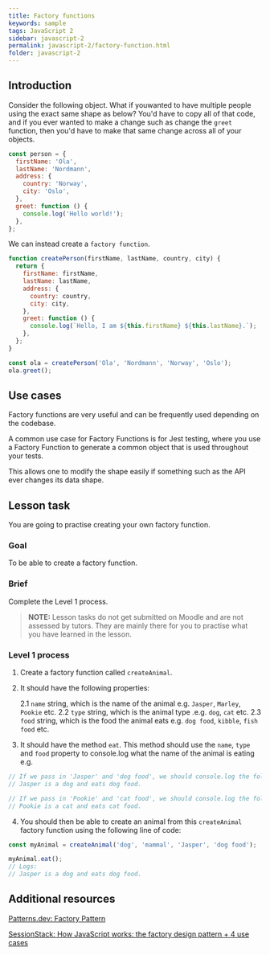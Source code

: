 ```yaml
---
title: Factory functions
keywords: sample
tags: JavaScript 2
sidebar: javascript-2
permalink: javascript-2/factory-function.html
folder: javascript-2
---
```


## Introduction

Consider the following object. What if youwanted to have multiple people using the exact same shape as below? You'd have to copy all of that code, and if you ever wanted to make a change such as change the `greet` function, then you'd have to make that same change across all of your objects.

```js
const person = {
  firstName: 'Ola',
  lastName: 'Nordmann',
  address: {
    country: 'Norway',
    city: 'Oslo',
  },
  greet: function () {
    console.log('Hello world!');
  },
};
```

We can instead create a `factory function`.

```js
function createPerson(firstName, lastName, country, city) {
  return {
    firstName: firstName,
    lastName: lastName,
    address: {
      country: country,
      city: city,
    },
    greet: function () {
      console.log(`Hello, I am ${this.firstName} ${this.lastName}.`);
    },
  };
}

const ola = createPerson('Ola', 'Nordmann', 'Norway', 'Oslo');
ola.greet();
```

## Use cases

Factory functions are very useful and can be frequently used depending on the codebase.

A common use case for Factory Functions is for Jest testing, where you use a Factory Function to generate a common object that is used throughout your tests.

This allows one to modify the shape easily if something such as the API ever changes its data shape.

## Lesson task

You are going to practise creating your own factory function.

### Goal

To be able to create a factory function.

### Brief

Complete the Level 1 process.

> <b>NOTE:</b> Lesson tasks do not get submitted on Moodle and are not assessed by tutors. They are mainly there for you to practise what you have learned in the lesson.

### Level 1 process

1. Create a factory function called `createAnimal`.

2. It should have the following properties:

   2.1 `name` string, which is the name of the animal e.g. `Jasper`, `Marley`, `Pookie` etc.
   2.2 `type` string, which is the animal type .e.g. `dog`, `cat` etc.
   2.3 `food` string, which is the food the animal eats e.g. `dog food`, `kibble`, `fish food` etc.

3. It should have the method `eat`. This method should use the `name`, `type` and `food` property to console.log what the name of the animal is eating e.g.

```js
// If we pass in 'Jasper' and 'dog food', we should console.log the following:
// Jasper is a dog and eats dog food.

// If we pass in 'Pookie' and 'cat food', we should console.log the following:
// Pookie is a cat and eats cat food.
```

4. You should then be able to create an animal from this `createAnimal` factory function using the following line of code:

```js
const myAnimal = createAnimal('dog', 'mammal', 'Jasper', 'dog food');

myAnimal.eat();
// Logs:
// Jasper is a dog and eats dog food.
```

## Additional resources

[Patterns.dev: Factory Pattern](https://www.patterns.dev/posts/factory-pattern/)

[SessionStack: How JavaScript works: the factory design pattern + 4 use cases](https://blog.sessionstack.com/how-javascript-works-the-factory-design-pattern-4-use-cases-7b9f0d22151d)
